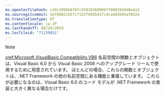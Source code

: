 ```yaml
---
ms.openlocfilehash: c10c1956b676fc5501036896bff80819d9d0e4a2
ms.sourcegitcommit: 5ef0d02cb57c7153fd9d5417cdcad45665af832e
ms.translationtype: HT
ms.contentlocale: ja-JP
ms.lasthandoff: 08/29/2019
ms.locfileid: "71139851"
---
```

> [!NOTE]
>  <xref:Microsoft.VisualBasic.Compatibility.VB6> 名前空間の関数とオブジェクトは、Visual Basic 6.0 から Visual Basic 2008 へのアップグレード ツールで使用するために用意されています。 ほとんどの場合、これらの関数とオブジェクトは、.NET Framework の他の名前空間にある機能と重複しています。 これらが必要になるのは、Visual Basic 6.0 のコード モデルが .NET Framework の実装と大きく異なる場合だけです。